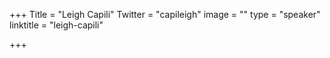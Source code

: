 +++
Title = "Leigh Capili"
Twitter = "capileigh"
image = ""
type = "speaker"
linktitle = "leigh-capili"

+++


